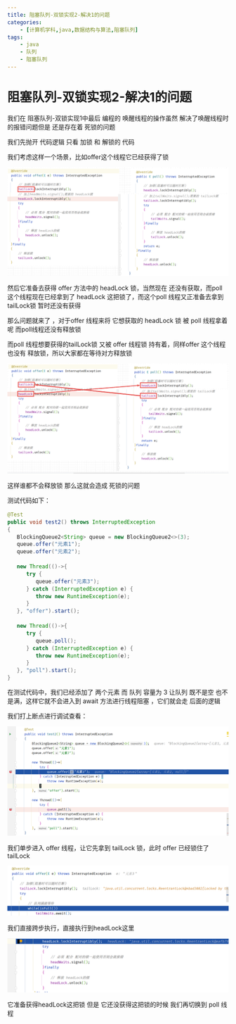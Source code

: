 ```yaml
---
title: 阻塞队列-双锁实现2-解决1的问题
categories:
    - [计算机学科,java,数据结构与算法,阻塞队列]
tags:
    - java
    - 队列
    - 阻塞队列
---
```


# 阻塞队列-双锁实现2-解决1的问题

我们在 阻塞队列-双锁实现1中最后 编程的 唤醒线程的操作虽然 解决了唤醒线程时的报错问题但是 还是存在着 死锁的问题

我们先抛开 代码逻辑 只看 加锁 和 解锁的 代码

我们考虑这样一个场景，比如offer这个线程它已经获得了锁

![image-20240121154139650](https://raw.githubusercontent.com/PigPigLetsGo/imeages/master/202401211541710.png)

然后它准备去获得 offer 方法中的 headLock 锁，当然现在 还没有获取，而poll 这个线程现在已经拿到了 headLock 这把锁了，而这个poll 线程又正准备去拿到tailLock锁 暂时还没有获得

那么问题就来了 ，对于offer 线程来将 它想获取的 headLock 锁 被 poll 线程拿着呢 而poll线程还没有释放锁

而poll 线程想要获得的tailLock锁 又被 offer 线程锁 持有着，同样offer 这个线程也没有 释放锁，所以大家都在等待对方释放锁

![image-20240121154705363](https://raw.githubusercontent.com/PigPigLetsGo/imeages/master/202401211547423.png)

这样谁都不会释放锁 那么这就会造成 死锁的问题

测试代码如下：

```java
@Test
public void test2() throws InterruptedException
{
   BlockingQueue2<String> queue = new BlockingQueue2<>(3);
   queue.offer("元素1");
   queue.offer("元素2");

   new Thread(()->{
      try {
         queue.offer("元素3");
      } catch (InterruptedException e) {
         throw new RuntimeException(e);
      }
   }, "offer").start();

   new Thread(()->{
      try {
         queue.poll();
      } catch (InterruptedException e) {
         throw new RuntimeException(e);
      }
   }, "poll").start();
}
```

在测试代码中，我们已经添加了 两个元素 而 队列 容量为 3 让队列 既不是空 也不是满，这样它就不会进入到 await 方法进行线程阻塞 ，它们就会走 后面的逻辑

我们打上断点进行调试查看：

![image-20240121155429655](https://raw.githubusercontent.com/PigPigLetsGo/imeages/master/202401211554786.png)

我们单步进入 offer 线程，让它先拿到 tailLock 锁，此时 offer 已经锁住了 tailLock

![image-20240121155531393](https://raw.githubusercontent.com/PigPigLetsGo/imeages/master/202401211555439.png)

我们直接跨步执行，直接执行到headLock这里

![image-20240121155635337](https://raw.githubusercontent.com/PigPigLetsGo/imeages/master/202401211556383.png)

它准备获得headLock这把锁 但是 它还没获得这把锁的时候 我们再切换到 poll 线程

